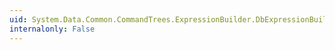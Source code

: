 ```yaml
---
uid: System.Data.Common.CommandTrees.ExpressionBuilder.DbExpressionBuilder.GetRefKey(System.Data.Common.CommandTrees.DbExpression)
internalonly: False
---
```

